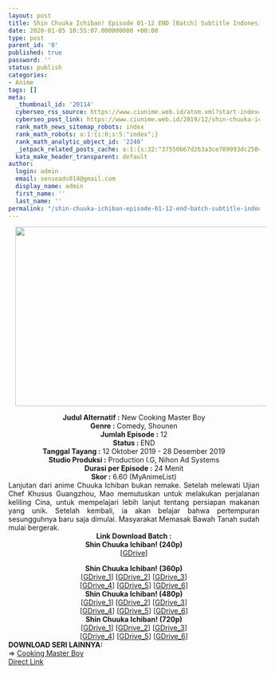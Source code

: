 ```yaml
---
layout: post
title: Shin Chuuka Ichiban! Episode 01-12 END [Batch] Subtitle Indonesia
date: 2020-01-05 10:55:07.000000000 +00:00
type: post
parent_id: '0'
published: true
password: ''
status: publish
categories:
- Anime
tags: []
meta:
  _thumbnail_id: '20114'
  cyberseo_rss_source: https://www.ciunime.web.id/atom.xml?start-index=1351&max-results=150
  cyberseo_post_link: https://www.ciunime.web.id/2019/12/shin-chuuka-ichiban-episode-01-12-end.html
  rank_math_news_sitemap_robots: index
  rank_math_robots: a:1:{i:0;s:5:"index";}
  rank_math_analytic_object_id: '2240'
  _jetpack_related_posts_cache: a:1:{s:32:"37550b67d263a3ce789993dc25046c5f";a:2:{s:7:"expires";i:1648544095;s:7:"payload";a:0:{}}}
  kata_make_header_transparent: default
author:
  login: admin
  email: senseads014@gmail.com
  display_name: admin
  first_name: ''
  last_name: ''
permalink: "/shin-chuuka-ichiban-episode-01-12-end-batch-subtitle-indonesia/"
---
```

<div class="separator" style="clear: both; text-align: center;"><a href="https://1.bp.blogspot.com/-jWfmF4mFWx8/XaHGQ5ZnN9I/AAAAAAAAde4/II49DWi6ALkZM3_TAoExTwSlV_mLY4NfQCLcBGAsYHQ/s1600/Shin%2BChuuka%2BIchiban%2521.jpg" imageanchor="1" style="margin-left: 1em; margin-right: 1em;"><img border="0" data-original-height="720" data-original-width="1280" height="360" src="{{ site.baseurl }}/assets/2020/01/Shin%2BChuuka%2BIchiban%2521.jpg" width="640" /></a></div>
<p>
<div style="text-align: center;"><b>Judul</b><b><b>&nbsp;Alternatif</b>&nbsp;:</b>&nbsp;New Cooking Master Boy</div>
<div style="text-align: center;"><b>Genre :</b>&nbsp;Comedy, Shounen</div>
<div style="text-align: center;"><b>Jumlah Episode :</b>&nbsp;12<br /><b>Status :&nbsp;</b>END<br /><b>Tanggal Tayang :</b>&nbsp;12 Oktober 2019 - 28 Desember 2019<br /><b>Studio Produksi :</b>&nbsp;Production I.G, Nihon Ad Systems<br /><b>Durasi per Episode :</b>&nbsp;24 Menit</div>
<div style="text-align: center;"><b>Skor :</b>&nbsp;6.60 (MyAnimeList)</div>
<div style="text-align: center;"></div>
<div style="text-align: justify;">Lanjutan dari anime Chuuka Ichiban bukan remake. Setelah melewati Ujian Chef Khusus Guangzhou, Mao memutuskan untuk melakukan perjalanan keliling Cina, untuk mempelajari lebih lanjut tentang persiapan makanan yang unik. Setelah kembali, ia akan belajar bahwa pertempuran sesungguhnya baru saja dimulai. Masyarakat Memasak Bawah Tanah sudah mulai bergerak.</div>
<div style="text-align: justify;"></div>
<div style="text-align: justify;"></div>
<div style="text-align: center;">
<div style="text-align: center;"><b>Link Download Batch :</b></div>
<div style="text-align: center;">
<div style="text-align: center;"><b>Shin Chuuka Ichiban!&nbsp;(240p)</b></div>
<div style="text-align: center;">[<a href="https://drive.google.com/uc?id=1h9g6HuAR3MjLdmQWRMGmiIBWva2-cPBv" target="_blank" rel="noopener">GDrive</a>]</p>
</div>
</div>
<div style="text-align: center;"><b>Shin Chuuka Ichiban!&nbsp;(360p)</b></div>
<div style="text-align: center;">[<a href="https://drive.google.com/uc?id=18XRi39LhtpzJARyf_ieMf8qirhJj8-EJ" target="_blank" rel="noopener">GDrive_1</a>] [<a href="https://drive.google.com/uc?id=1cuIpF0uJsJBMIrpu4TSnm1NCm4xo0WN7" target="_blank" rel="noopener">GDrive_2</a>] [<a href="https://drive.google.com/uc?id=14yO77NGDgdkx5tY9Hx0rFP7cZFFv9d6u" target="_blank" rel="noopener">GDrive_3</a>]<br />[<a href="https://drive.google.com/uc?id=1X_EkE38eppMvtpMygLgc7XYMfvFblmsf" target="_blank" rel="noopener">GDrive_4</a>] [<a href="https://drive.google.com/uc?id=1lY5T_Ua8uC2UAsM651MLn_727mXS999V" target="_blank" rel="noopener">GDrive_5</a>] [<a href="https://drive.google.com/uc?export=download&amp;id=1eaSSTBPlfpdhPDI5Vbmyx09uaxWIUCoP" target="_blank" rel="noopener">GDrive_6</a>]</div>
<div style="text-align: center;"></div>
<div style="text-align: center;"><b>Shin Chuuka Ichiban!&nbsp;(480p)</b><br />[<a href="https://drive.google.com/uc?id=19mRW2yfKWPl_uB9nMIO65JFXiOLUgNeK" target="_blank" rel="noopener">GDrive_1</a>] [<a href="https://drive.google.com/uc?id=1g185h8N-s-sF9vtOG-cpE3sQtmki9CGG" target="_blank" rel="noopener">GDrive_2</a>] [<a href="https://drive.google.com/uc?id=1e4wGrwdTxNrlMVYGhUEm64iLsqb7c1Fc" target="_blank" rel="noopener">GDrive_3</a>]<br />[<a href="https://drive.google.com/uc?id=1tpLc5fvYvVXs8l4VZTJbdmFHGjJBYkhU" target="_blank" rel="noopener">GDrive_4</a>] [<a href="https://drive.google.com/uc?id=1J4YLUccOYBEDK6Pi_0mQrPUrfgd5tL2W" target="_blank" rel="noopener">GDrive_5</a>] [<a href="https://drive.google.com/uc?export=download&amp;id=1WzdehHe8UzifBzKY1f5cLQrVmP6Yfo21" target="_blank" rel="noopener">GDrive_6</a>]</div>
<div style="text-align: center;"><b>Shin Chuuka Ichiban!&nbsp;(720p)</b><br />[<a href="https://drive.google.com/uc?id=1fugsJZ6YrAu5l-0Br-79sOZqybMQemEe" target="_blank" rel="noopener">GDrive_1</a>] [<a href="https://drive.google.com/uc?id=1p9zUIVdweemngxc1IqpI4m83e-4I2C_w" target="_blank" rel="noopener">GDrive_2</a>] [<a href="https://drive.google.com/uc?id=1uA-MC_wRu1UMjmvBMZGLsSwd3N8JTUR9" target="_blank" rel="noopener">GDrive_3</a>]<br />[<a href="https://drive.google.com/uc?id=1WiZuCEoPobRtzEQxCbUNnVTxEgJU8toE" target="_blank" rel="noopener">GDrive_4</a>] [<a href="https://drive.google.com/uc?id=1-ALA5Gp9VYOOsh_hEzY8-LctY24k5WCt" target="_blank" rel="noopener">GDrive_5</a>] [<a href="https://drive.google.com/uc?export=download&amp;id=1hvBWtpzCUOZolNcI83hGndAp1BQwUBDb" target="_blank" rel="noopener">GDrive_6</a>]
<div style="text-align: left;">
</div>
<div style="text-align: left;"><b>DOWNLOAD SERI LAINNYA:</b></div>
<div style="text-align: left;"></div>
<div style="text-align: left;">=&gt;&nbsp;<a href="https://www.ciunime.web.id/2019/04/cooking-master-boy-episode-01-52-end.html" target="_blank" rel="noopener">Cooking Master Boy</a></div>
<div style="text-align: left;"></div>
</div>
</div>
<link rel="stylesheet" href="https://cdnjs.cloudflare.com/ajax/libs/font-awesome/4.7.0/css/font-awesome.min.css" />
<div class="divbtn"> <a href="https://handymansurrender.com/fihup8buzv?key=94550f7ce39444073321dde3b8782f97" class="btn"><i class="fa fa-download"></i> Direct Link</a> </div>
